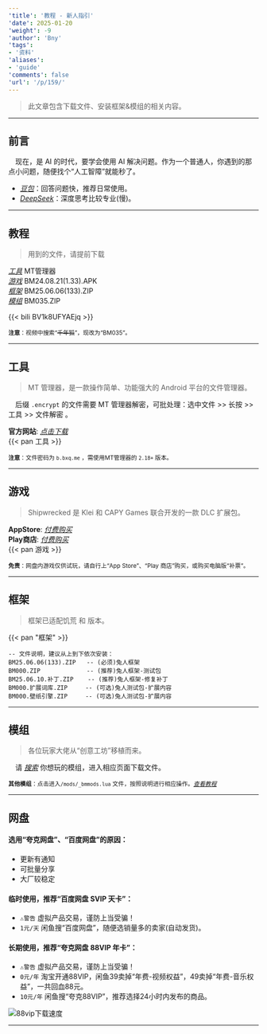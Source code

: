 ```yaml
---
'title': '教程 - 新人指引'
'date': 2025-01-20
'weight': -9
'author': 'Bny'
'tags':
- '资料'
'aliases':
- 'guide'
'comments': false
'url': '/p/159/'
---
```


> 此文章包含下载文件、安装框架&模组的相关内容。  


--- 

## 前言

　现在，是 AI 的时代，要学会使用 AI 解决问题。作为一个普通人，你遇到的那点小问题，随便找个“人工智障”就能秒了。

- [<i class="bi bi-link-45deg">豆包</i>](https://doubao.com)：回答问题快，推荐日常使用。
- [<i class="bi bi-link-45deg">DeepSeek</i>](https://deepseek.com)：深度思考比较专业(慢)。

- - -

## 教程

> 用到的文件，请提前下载  

[<i class="bi bi-link-45deg">工具</i>](#工具) MT管理器  
[<i class="bi bi-link-45deg">游戏</i>](#游戏) BM24.08.21(1.33).APK  
[<i class="bi bi-link-45deg">框架</i>](#框架) BM25.06.06(133).ZIP  
[<i class="bi bi-link-45deg">模组</i>](#模组) BM035.ZIP  

{{< bili BV1k8UFYAEjq >}}

<small> **注意**：视频中搜索“~~千年狐~~”，现改为“BM035”。</small>  

- - -

## 工具

> MT 管理器，是一款操作简单、功能强大的 Android 平台的文件管理器。  

　后缀 `.encrypt` 的文件需要 MT 管理器解密，可批处理：选中文件 >> 长按 >> 工具 >> 文件解密 。  

**官方网站**: [<i class="bi bi-link-45deg">点击下载</i>](https://mt2.cn)  
{{< pan 工具 >}}  

<small> **注意**：文件密码为 `b.bxq.me` ，需使用MT管理器的 `2.18+` 版本。</small>  

- - -

## 游戏

> Shipwrecked 是 Klei 和 CAPY Games 联合开发的一款 DLC 扩展包。  

**AppStore**: [<i class="bi bi-link-45deg">付费购买</i>](https://apps.apple.com/us/app/dont-starve-shipwrecked/id1147297267?l=zh)  
**Play商店**: [<i class="bi bi-link-45deg">付费购买</i>](https://play.google.com/store/apps/details?id=com.kleientertainment.doNotStarveShipwrecked)  
{{< pan 游戏 >}}  

<small> **免责**：网盘内游戏仅供试玩，请自行上“App Store”、“Play 商店”购买，或购买电脑版“补票”。</small>  

- - -

## 框架

> 框架已适配饥荒 [<i class="bi bi-android2"></i>](https://play.google.com/store/apps/details?id=com.kleientertainment.doNotStarveShipwrecked) 和 [<i class="bi bi-apple"></i>](https://apps.apple.com/us/app/dont-starve-shipwrecked/id1147297267?l=zh) 版本。  

{{< pan "框架" >}}  

```
-- 文件说明，建议从上到下依次安装：
BM25.06.06(133).ZIP   -- (必须)兔人框架
BM000.ZIP             -- (推荐)兔人框架-测试包
BM25.06.10.补丁.ZIP    -- (推荐)兔人框架-修复补丁
BM000.扩展词库.ZIP     -- (可选)兔人测试包-扩展内容
BM000.壁纸引擎.ZIP     -- (可选)兔人测试包-扩展内容

```

- - -

## 模组

> 各位玩家大佬从“创意工坊”移植而来。  

　请 [<i class="bi bi-link-45deg">搜索</i>](/search) 你想玩的模组，进入相应页面下载文件。  

[注释]: {{<pan"模组">}}  

<small> **其他模组**：点击进入`/mods/_bmmods.lua` 文件，按照说明进行相应操作。[<i class="bi bi-link-45deg">查看教程</i>](https://www.doubao.com/thread/a599fc9506a1d)</small>  

- - -

## 网盘

#### 选用“夸克网盘”、“百度网盘”的原因：  

- 更新有通知
- 可批量分享
- 大厂较稳定

#### 临时使用，推荐“百度网盘 SVIP 天卡”：  

- `⚠️警告` 虚拟产品交易，谨防上当受骗！  
- `1元/天` 闲鱼搜“百度网盘”，随便选销量多的卖家(自动发货)。  

#### 长期使用，推荐“夸克网盘 88VIP 年卡”：  

- `⚠️警告` 虚拟产品交易，谨防上当受骗！  
- `0元/年` 淘宝开通88VIP，闲鱼39卖掉“年费-视频权益”，49卖掉“年费-音乐权益”，一共回血88元。  
- `10元/年` 闲鱼搜“夸克88VIP”，推荐选择24小时内发布的商品。  

![88vip下载速度](/img/1000205033.jpg)


- - -



